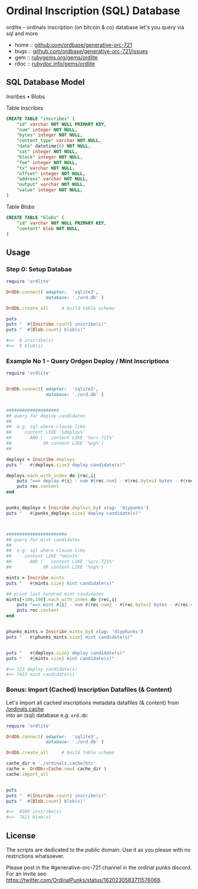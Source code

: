 # Ordinal Inscription (SQL) Database 


ordlite - ordinals inscription (on bitcoin & co) database let's you query via sql and more


* home  :: [github.com/ordbase/generative-orc-721](https://github.com/ordbase/generative-orc-721)
* bugs  :: [github.com/ordbase/generative-orc-721/issues](https://github.com/ordbase/generative-orc-721/issues)
* gem   :: [rubygems.org/gems/ordlite](https://rubygems.org/gems/ordlite)
* rdoc  :: [rubydoc.info/gems/ordlite](http://rubydoc.info/gems/ordlite)



##  SQL Database Model

Insribes •  Blobs


Table Inscribes

``` sql
CREATE TABLE "inscribes" (
    "id" varchar NOT NULL PRIMARY KEY, 
    "num" integer NOT NULL,
    "bytes" integer NOT NULL,
    "content_type" varchar NOT NULL,
    "date" datetime(6) NOT NULL,
    "sat" integer NOT NULL,
    "block" integer NOT NULL,
    "fee" integer NOT NULL,
    "tx" varchar NOT NULL,
    "offset" integer NOT NULL,
    "address" varchar NOT NULL,
    "output" varchar NOT NULL,
    "value" integer NOT NULL,
)
```

Table Blobs

``` sql
CREATE TABLE "blobs" (
    "id" varchar NOT NULL PRIMARY KEY, 
    "content" blob NOT NULL, 
)
```


##  Usage


### Step 0:  Setup Databae

``` ruby
require 'ordlite'

OrdDb.connect( adapter:  'sqlite3',
               database: './ord.db' )

OrdDb.create_all     # build table schema

puts
puts "  #{Inscribe.count} inscribe(s)"
puts "  #{Blob.count} blob(s)"

#=>  0 inscribe(s)
#=>  0 blob(s)
```




### Example No 1 - Query Ordgen Deploy / Mint Inscriptions

``` ruby
require 'ordlite'


OrdDb.connect( adapter:  'sqlite3',
               database: './ord.db' )


####################
## query for deploy candidates
##
##  e.g. sql where clause like
##     content LIKE '%deploy%' 
##       AND (   content LIKE '%orc-721%' 
##            OR content LIKE '%og%')
## 

deploys = Inscribe.deploys
puts "   #{deploys.size} deploy candidate(s)"

deploys.each_with_index do |rec,i|
    puts "==> deploy #{i} - num #{rec.num} - #{rec.bytes} bytes - #{rec.date}"
    puts rec.content 
end


punks_deploys = Inscribe.deploys_by( slug: 'diypunks')
puts "   #{punks_deploys.size} deploy candidate(s)"



#######################
## query for mint candidates
##
##  e.g. sql where clause like
##     content LIKE '%mint%' 
##       AND (   content LIKE '%orc-721%' 
##            OR content LIKE '%og%')

mints = Inscribe.mints
puts "   #{mints.size} mint candidate(s)"

## print last hundred mint candidates
mints[-100,100].each_with_index do |rec,i|
    puts "==> mint #{i} - num #{rec.num} - #{rec.bytes} bytes - #{rec.date}"
    puts rec.content 
end


phunks_mints = Inscribe.mints_by( slug: 'diyphunks')
puts "   #{phunks_mints.size} mint candidate(s)"


puts "   #{deploys.size} deploy candidate(s)"
puts "   #{mints.size} mint candidate(s)"

#=> 123 deploy candidate(s)
#=> 7453 mint candidate(s)
```




### Bonus:  Import (Cached) Inscription Datafiles (& Content)

Let's import all cached 
inscriptions metadata datafiles (& content)
from  [/ordinals.cache](https://github.com/ordbase/ordinals.cache)   
into an (sql) database e.g. `ord.db`: 


``` ruby
require 'ordlite'

OrdDb.connect( adapter:  'sqlite3',
               database: './ord.db' )

OrdDb.create_all     # build table schema

cache_dir = './ordinals.cache/btc'
cache =  OrdDb::Cache.new( cache_dir )
cache.import_all


puts
puts "  #{Inscribe.count} inscribe(s)"
puts "  #{Blob.count} blob(s)"

#=>  8505 inscribe(s)
#=>  7611 blob(s)
```


## License

The scripts are dedicated to the public domain.
Use it as you please with no restrictions whatsoever.



Please post in the #generative-orc-721 channel
in the ordinal punks discord.
For an invite
see <https://twitter.com/OrdinalPunks/status/1620230583711576068>.

